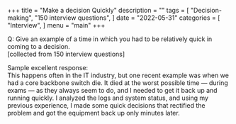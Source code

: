 +++
title = "Make a decision Quickly"
description = ""
tags = [
    "Decision-making",
    "150 interview questions",
]
date = "2022-05-31"
categories = [
    "Interview",
]
menu = "main"
+++

Q: Give an example of a time in which you had to be relatively quick in coming to a decision.  
[collected from 150 interview questions]  

Sample excellent response:  
This happens often in the IT industry, but one recent example was when we had a core backbone switch die. It died at the worst possible time — during exams — as they always seem to do, and I needed to get it back up and running quickly. I analyzed the logs and system status, and using my previous experience, I made some quick decisions that rectified the problem and got the equipment back up only minutes later.  
